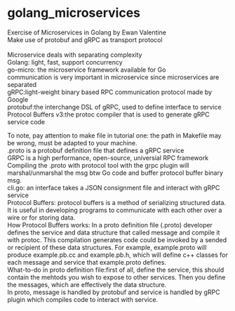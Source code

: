 # golang_microservices
Exercise of Microservices in Golang by Ewan Valentine<br/> 
Make use of protobuf and gRPC as transport protocol<br/>  
Microservice deals with separating complexity<br/> 
Golang: light, fast, support concurrency<br/> 
go-micro: the microservice framework available for Go<br/> 
communication is very important in microservice since microservices are separated<br/> 
gRPC:light-weight binary based RPC communication protocol made by Google<br/> 
protobuf:the interchange DSL of gRPC, used to define interface to service<br/> 
Protocol Buffers v3:the protoc compiler that is used to generate gRPC service code<br/> 

To note, pay attention to make file in tutorial one: the path in Makefile may be wrong, must be adapted to your machine.<br/> 
.proto is a protobuf definition file that defines a gRPC service<br/> 
GRPC is a high performance, open-source, universial RPC framework<br/> 
Compiling the .proto with protocol tool with the grpc plugin will marshal/unmarshal the msg btw Go code and buffer protocol buffer binary msg.<br/> 
cli.go: an interface takes a JSON consignment file and interact with gRPC service<br/> 
Protocol Buffers: protocol buffers is a method of serializing structured data. It is useful in developing programs to communicate with each other over a wire or for storing data.<br/> 
How Protocol Buffers works: In a proto definition file (.proto) developer defines the service and data structure that called message and compile it with protoc. This compilation generates code could be invoked by a sended or recipient of these data structures. For example, example.proto will produce example.pb.cc and example.pb.h, which will define c++ classes for each message and service that example.proto defines.<br/> 
What-to-do in proto definition file:first of all, define the service, this should contain the mehtods you wish to expose to other services. Then you define the messages, which are effectively the data structure.<br/> 
In proto, message is handled by protobuf and service is handled by gRPC plugin which compiles code to interact with service.
 
